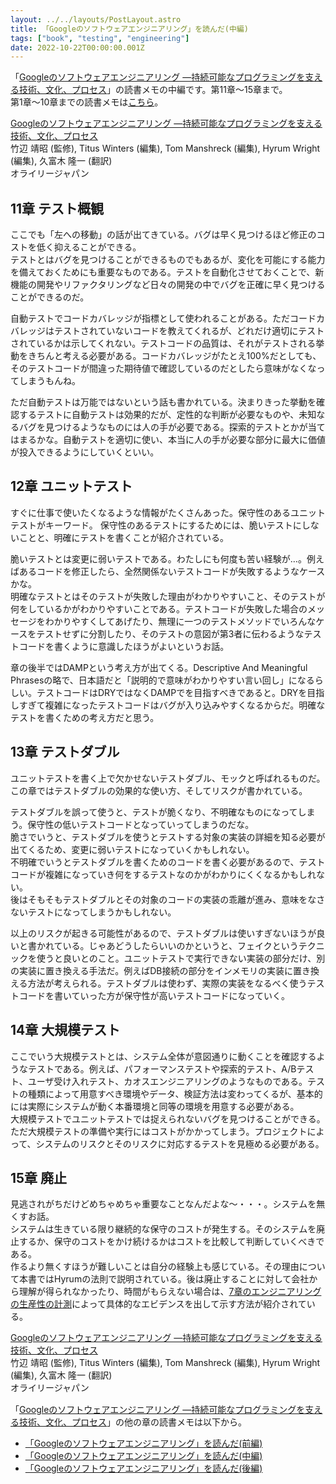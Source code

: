 ```yaml
---
layout: ../../layouts/PostLayout.astro
title: 「Googleのソフトウェアエンジニアリング」を読んだ(中編)
tags: ["book", "testing", "engineering"]
date: 2022-10-22T00:00:00.001Z
---
```


「<a href="https://af.moshimo.com/af/c/click?a_id=3489058&amp;p_id=170&amp;pc_id=185&amp;pl_id=4062&amp;url=https%3A%2F%2Fwww.amazon.co.jp%2Fdp%2F4873119650" rel="nofollow" referrerpolicy="no-referrer-when-downgrade" target="_blank">Googleのソフトウェアエンジニアリング ―持続可能なプログラミングを支える技術、文化、プロセス</a>」の読書メモの中編です。第11章〜15章まで。  
第1章〜10章までの読書メモは<a href="https://kanoe.dev/blog/google-software-engineering" target="_blank">こちら</a>。
<img src="//i.moshimo.com/af/i/impression?a_id=3489058&amp;p_id=170&amp;pc_id=185&amp;pl_id=4062" alt="" width="1" height="1" style="border: 0px;" />   

<div class="amazon-box">
<div>
<a href="https://af.moshimo.com/af/c/click?a_id=3489058&amp;p_id=170&amp;pc_id=185&amp;pl_id=4062&amp;url=https%3A%2F%2Fwww.amazon.co.jp%2Fdp%2F4873119650" rel="nofollow" referrerpolicy="no-referrer-when-downgrade" target="_blank"><img src="https://images-fe.ssl-images-amazon.com/images/I/4113eD01v2L._SL160_.jpg" alt="" style="border: none;" /></a>
</div>
<div>
<a href="https://af.moshimo.com/af/c/click?a_id=3489058&amp;p_id=170&amp;pc_id=185&amp;pl_id=4062&amp;url=https%3A%2F%2Fwww.amazon.co.jp%2Fdp%2F4873119650" rel="nofollow" referrerpolicy="no-referrer-when-downgrade" target="_blank">Googleのソフトウェアエンジニアリング ―持続可能なプログラミングを支える技術、文化、プロセス</a><br>
竹辺 靖昭 (監修), Titus Winters (編集), Tom Manshreck (編集), Hyrum Wright (編集), 久富木 隆一  (翻訳)<br>
オライリージャパン
</div>
</div>
<img src="//i.moshimo.com/af/i/impression?a_id=3489058&amp;p_id=170&amp;pc_id=185&amp;pl_id=4062" alt="" width="1" height="1" style="border: 0px;" />

## 11章 テスト概観
ここでも「左への移動」の話が出てきている。バグは早く見つけるほど修正のコストを低く抑えることができる。  
テストとはバグを見つけることができるものでもあるが、変化を可能にする能力を備えておくためにも重要なものである。テストを自動化させておくことで、新機能の開発やリファクタリングなど日々の開発の中でバグを正確に早く見つけることができるのだ。

自動テストでコードカバレッジが指標として使われることがある。ただコードカバレッジはテストされていないコードを教えてくれるが、どれだけ適切にテストされているかは示してくれない。テストコードの品質は、それがテストされる挙動をきちんと考える必要がある。コードカバレッジがたとえ100%だとしても、そのテストコードが間違った期待値で確認しているのだとしたら意味がなくなってしまうもんね。

ただ自動テストは万能ではないという話も書かれている。決まりきった挙動を確認するテストに自動テストは効果的だが、定性的な判断が必要なものや、未知なるバグを見つけるようなものには人の手が必要である。探索的テストとかが当てはまるかな。自動テストを適切に使い、本当に人の手が必要な部分に最大に価値が投入できるようにしていくといい。

## 12章 ユニットテスト
すぐに仕事で使いたくなるような情報がたくさんあった。保守性のあるユニットテストがキーワード。  保守性のあるテストにするためには、脆いテストにしないことと、明確にテストを書くことが紹介されている。

脆いテストとは変更に弱いテストである。わたしにも何度も苦い経験が…。例えばあるコードを修正したら、全然関係ないテストコードが失敗するようなケースかな。  
明確なテストとはそのテストが失敗した理由がわかりやすいこと、そのテストが何をしているかがわかりやすいことである。テストコードが失敗した場合のメッセージをわかりやすくしてあげたり、無理に一つのテストメソッドでいろんなケースをテストせずに分割したり、そのテストの意図が第3者に伝わるようなテストコードを書くように意識したほうがよいというお話。

章の後半ではDAMPという考え方が出てくる。Descriptive And Meaningful Phrasesの略で、日本語だと「説明的で意味がわかりやすい言い回し」になるらしい。テストコードはDRYではなくDAMPでを目指すべきであると。DRYを目指しすぎて複雑になったテストコードはバグが入り込みやすくなるからだ。明確なテストを書くための考え方だと思う。

## 13章 テストダブル
ユニットテストを書く上で欠かせないテストダブル、モックと呼ばれるものだ。この章ではテストダブルの効果的な使い方、そしてリスクが書かれている。  

テストダブルを誤って使うと、テストが脆くなり、不明確なものになってしまう。保守性の低いテストコードとなっていってしまうのだな。  
脆さでいうと、テストダブルを使うとテストする対象の実装の詳細を知る必要が出てくるため、変更に弱いテストになっていくかもしれない。   
不明確でいうとテストダブルを書くためのコードを書く必要があるので、テストコードが複雑になっていき何をするテストなのかがわかりにくくなるかもしれない。  
後はそもそもテストダブルとその対象のコードの実装の乖離が進み、意味をなさないテストになってしまうかもしれない。

以上のリスクが起きる可能性があるので、テストダブルは使いすぎないほうが良いと書かれている。じゃあどうしたらいいのかというと、フェイクというテクニックを使うと良いとのこと。ユニットテストで実行できない実装の部分だけ、別の実装に置き換える手法だ。例えばDB接続の部分をインメモリの実装に置き換える方法が考えられる。テストダブルは使わず、実際の実装をなるべく使うテストコードを書いていった方が保守性が高いテストコードになっていく。

## 14章 大規模テスト
ここでいう大規模テストとは、システム全体が意図通りに動くことを確認するようなテストである。例えば、パフォーマンステストや探索的テスト、A/Bテスト、ユーザ受け入れテスト、カオスエンジニアリングのようなものである。テストの種類によって用意すべき環境やデータ、検証方法は変わってくるが、基本的には実際にシステムが動く本番環境と同等の環境を用意する必要がある。  
大規模テストでユニットテストでは捉えられないバグを見つけることができる。ただ大規模テストの準備や実行にはコストがかかってしまう。プロジェクトによって、システムのリスクとそのリスクに対応するテストを見極める必要がある。

## 15章 廃止
見逃されがちだけどめちゃめちゃ重要なことなんだよな〜・・・。システムを無くすお話。  
システムは生きている限り継続的な保守のコストが発生する。そのシステムを廃止するか、保守のコストをかけ続けるかはコストを比較して判断していくべきである。  
作るより無くすほうが難しいことは自分の経験上も感じている。その理由について本書ではHyrumの法則で説明されている。後は廃止することに対して会社から理解が得られなかったり、時間がもらえない場合は、<a href="https://kanoe.dev/blog/google-software-engineering" target="_blank">7章のエンジニアリングの生産性の計測</a>によって具体的なエビデンスを出して示す方法が紹介されている。

<div class="amazon-box">
<div>
<a href="https://af.moshimo.com/af/c/click?a_id=3489058&amp;p_id=170&amp;pc_id=185&amp;pl_id=4062&amp;url=https%3A%2F%2Fwww.amazon.co.jp%2Fdp%2F4873119650" rel="nofollow" referrerpolicy="no-referrer-when-downgrade" target="_blank"><img src="https://images-fe.ssl-images-amazon.com/images/I/4113eD01v2L._SL160_.jpg" alt="" style="border: none;" /></a>
</div>
<div>
<a href="https://af.moshimo.com/af/c/click?a_id=3489058&amp;p_id=170&amp;pc_id=185&amp;pl_id=4062&amp;url=https%3A%2F%2Fwww.amazon.co.jp%2Fdp%2F4873119650" rel="nofollow" referrerpolicy="no-referrer-when-downgrade" target="_blank">Googleのソフトウェアエンジニアリング ―持続可能なプログラミングを支える技術、文化、プロセス</a><br>
竹辺 靖昭 (監修), Titus Winters (編集), Tom Manshreck (編集), Hyrum Wright (編集), 久富木 隆一  (翻訳)<br>
オライリージャパン
</div>
</div>
<img src="//i.moshimo.com/af/i/impression?a_id=3489058&amp;p_id=170&amp;pc_id=185&amp;pl_id=4062" alt="" width="1" height="1" style="border: 0px;" />

「<a href="https://af.moshimo.com/af/c/click?a_id=3489058&amp;p_id=170&amp;pc_id=185&amp;pl_id=4062&amp;url=https%3A%2F%2Fwww.amazon.co.jp%2Fdp%2F4873119650" rel="nofollow" referrerpolicy="no-referrer-when-downgrade" target="_blank">Googleのソフトウェアエンジニアリング ―持続可能なプログラミングを支える技術、文化、プロセス</a>」の他の章の読書メモは以下から。
- <a href="https://kanoe.dev/blog/google-software-engineering" target="_blank">「Googleのソフトウェアエンジニアリング」を読んだ(前編)</a>
- <a href="https://kanoe.dev/blog/google-software-engineering-2" target="_blank">「Googleのソフトウェアエンジニアリング」を読んだ(中編)</a>
- <a href="https://kanoe.dev/blog/google-software-engineering-3" target="_blank">「Googleのソフトウェアエンジニアリング」を読んだ(後編)</a>
